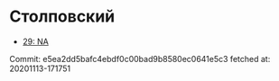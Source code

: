 # Столповский
- [29: NA](29.md)

Commit: e5ea2dd5bafc4ebdf0c00bad9b8580ec0641e5c3
 fetched at: 20201113-171751
